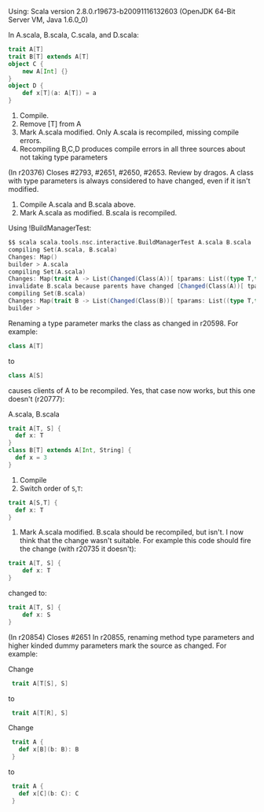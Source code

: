 Using: Scala version 2.8.0.r19673-b20091116132603 (OpenJDK 64-Bit Server VM, Java 1.6.0_0)

In A.scala, B.scala, C.scala, and D.scala:
```scala
trait A[T]
trait B[T] extends A[T]
object C {
	new A[Int] {}
}
object D {
	def x[T](a: A[T]) = a
}
```

 1. Compile.
 1. Remove [T] from A
 1. Mark A.scala modified.  Only A.scala is recompiled, missing compile errors.
 1. Recompiling B,C,D produces compile errors in all three sources about not taking type parameters
 
(In r20376) Closes #2793, #2651, #2650, #2653. Review by dragos.
A class with type parameters is always considered to have changed, even if it isn't modified.

 1. Compile A.scala and B.scala above.
 1. Mark A.scala as modified.  B.scala is recompiled.

Using !BuildManagerTest:

```scala
$$ scala scala.tools.nsc.interactive.BuildManagerTest A.scala B.scala
compiling Set(A.scala, B.scala)
Changes: Map()
builder > A.scala
compiling Set(A.scala)
Changes: Map(trait A -> List(Changed(Class(A))[ tparams: List((type T,type T))]))
invalidate B.scala because parents have changed [Changed(Class(A))[ tparams: List((type T,type T))]]
compiling Set(B.scala)
Changes: Map(trait B -> List(Changed(Class(B))[ tparams: List((type T,type T))]))
builder >
```
Renaming a type parameter marks the class as changed in r20598.  For example:
```scala
class A[T]
```
to
```scala
class A[S]
```

causes clients of A to be recompiled.
Yes, that case now works, but this one doesn't (r20777):

A.scala, B.scala
```scala
trait A[T, S] {
  def x: T
}
class B[T] extends A[Int, String] {
  def x = 3
}
```

 1. Compile
 1. Switch order of `S`,`T`:
```scala
trait A[S,T] {
  def x: T
}
```
 1. Mark A.scala modified.  B.scala should be recompiled, but isn't.
I now think that the change wasn't suitable. For example this code should fire the change (with r20735 it doesn't):
```scala
trait A[T, S] {
    def x: T
}
```

changed to: 
```scala
trait A[T, S] {
    def x: S
}
```
(In r20854) Closes #2651
In r20855, renaming method type parameters and higher kinded dummy parameters mark the source as changed.  For example:

Change
```scala
 trait A[T[S], S]
```
to
```scala
 trait A[T[R], S]
```


Change
```scala
 trait A {
   def x[B](b: B): B
 }
```
to
```scala
 trait A {
   def x[C](b: C): C
 }
```
